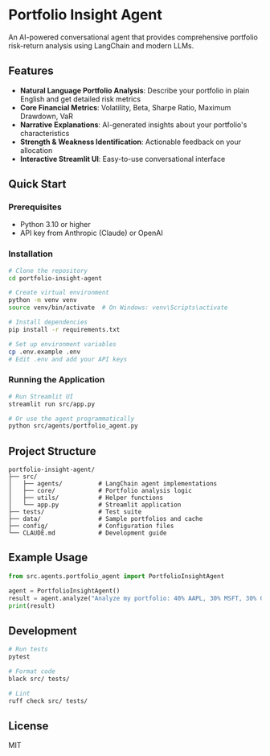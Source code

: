 # Portfolio Insight Agent

An AI-powered conversational agent that provides comprehensive portfolio risk-return analysis using LangChain and modern LLMs.

## Features

- **Natural Language Portfolio Analysis**: Describe your portfolio in plain English and get detailed risk metrics
- **Core Financial Metrics**: Volatility, Beta, Sharpe Ratio, Maximum Drawdown, VaR
- **Narrative Explanations**: AI-generated insights about your portfolio's characteristics
- **Strength & Weakness Identification**: Actionable feedback on your allocation
- **Interactive Streamlit UI**: Easy-to-use conversational interface

## Quick Start

### Prerequisites

- Python 3.10 or higher
- API key from Anthropic (Claude) or OpenAI

### Installation

```bash
# Clone the repository
cd portfolio-insight-agent

# Create virtual environment
python -m venv venv
source venv/bin/activate  # On Windows: venv\Scripts\activate

# Install dependencies
pip install -r requirements.txt

# Set up environment variables
cp .env.example .env
# Edit .env and add your API keys
```

### Running the Application

```bash
# Run Streamlit UI
streamlit run src/app.py

# Or use the agent programmatically
python src/agents/portfolio_agent.py
```

## Project Structure

```
portfolio-insight-agent/
├── src/
│   ├── agents/          # LangChain agent implementations
│   ├── core/            # Portfolio analysis logic
│   ├── utils/           # Helper functions
│   └── app.py           # Streamlit application
├── tests/               # Test suite
├── data/                # Sample portfolios and cache
├── config/              # Configuration files
└── CLAUDE.md            # Development guide
```

## Example Usage

```python
from src.agents.portfolio_agent import PortfolioInsightAgent

agent = PortfolioInsightAgent()
result = agent.analyze("Analyze my portfolio: 40% AAPL, 30% MSFT, 30% GOOGL")
print(result)
```

## Development

```bash
# Run tests
pytest

# Format code
black src/ tests/

# Lint
ruff check src/ tests/
```

## License

MIT
